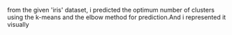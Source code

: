 from the given 'iris' dataset, i predicted the optimum number of clusters using the k-means and the elbow method for prediction.And i represented it visually
